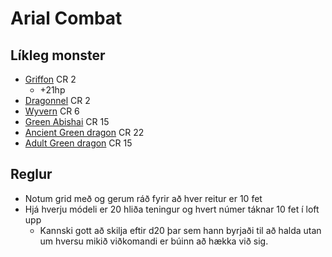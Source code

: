 # Arial Combat

## Líkleg monster
- [Griffon](https://www.dndbeyond.com/monsters/16913-griffon) CR 2 
  - +21hp
- [Dragonnel](https://www.dndbeyond.com/monsters/2059733-dragonnel) CR 2
- [Wyvern](https://www.dndbeyond.com/monsters/17065-wyvern) CR 6
- [Green Abishai](https://www.dndbeyond.com/monsters/94566-green-abishai) CR 15
- [Ancient Green dragon](https://www.dndbeyond.com/monsters/16781-ancient-green-dragon) CR 22 
- [Adult Green dragon](https://www.dndbeyond.com/monsters/16770-adult-green-dragon) CR 15

## Reglur
- Notum grid með og gerum ráð fyrir að hver reitur er 10 fet
- Hjá hverju módeli er 20 hliða teningur og hvert númer táknar 10 fet í loft upp
  - Kannski gott að skilja eftir d20 þar sem hann byrjaði til að halda utan um 
    hversu mikið viðkomandi er búinn að hækka við sig.